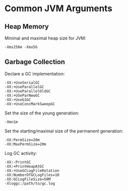 # Common JVM Arguments

## Heap Memory

Minimal and maximal heap size for JVM:

```console
-Xms256m -Xmx5G
```

## Garbage Collection

Declare a GC implementation:

```console
-XX:+UseSerialGC
-XX:+UseParallelGC
-XX:+UseParallelOldGC
-XX:+USeParNewGC
-XX:+UseG1GC
-XX:+UseConcMarkSweepGC
```

Set the size of the young generation:

```console
-Xmn1m
```

Set the starting/maximal size of the permanent generation:

```console
-XX:PermSize=20m
-XX:MaxPermSize=20m
```

Log GC activity:

```console
-XX:-PrintGC
-XX:+PrintHeapAtGC
-XX:+UseGCLogFileRotation
-XX:NumberOfGCLogFiles=10
-XX:GCLogFileSize=50M
-Xloggc:/path/to/gc.log
```
